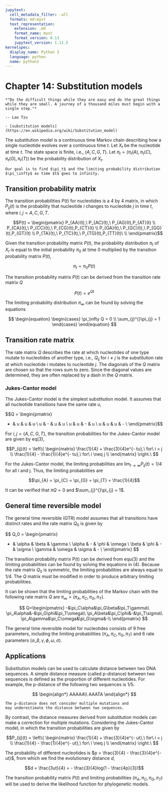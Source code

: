 ```yaml
---
jupytext:
  cell_metadata_filter: -all
  formats: md:myst
  text_representation:
    extension: .md
    format_name: myst
    format_version: 0.13
    jupytext_version: 1.11.5
kernelspec:
  display_name: Python 3
  language: python
  name: python3
---
```


# Chapter 14: Substitution models

```{epigraph}
*"Do the difficult things while they are easy and do the great things while they are small. A journey of a thousand miles must begin with a single step."*

-- Lao Tzu
```

```{seealso}
- [substitution models](https://en.wikipedia.org/wiki/Substitution_model)
```
The substitution model is a continuous time Markov chain describing how a single nucleotide evolves over a continuous time $t$. Let $X_t$ be the nucleotide at time $t$. The state space is finite, i.e., $(A,C,G,T)$. Let $\pi_t = \left(\pi_t(A),\pi_t(C),\pi_t(G),\pi_t(T)\right)$ be the probability distribution of $X_t$. 

```{admonition} Goal
Our goal is to find $\pi_t$ and the limiting probability distribution $\pi_\infty$ as time $t$ goes to infinity.
```

## Transition probability matrix
The transition probabilities $P(t)$ for nucleotides is a 4
by 4 matrix, in which $P_{ij}(t)$ is the probability that nucleotide $i$
changes to nucleotide $j$ in time $t$, where $i,j=A,C,G,T$.

$$P(t) = \begin{pmatrix}
P_{AA}(t),\ P_{AC}(t),\ P_{AG}(t),P_{AT}(t) \\
P_{CA}(t),\ P_{CC}(t),\ P_{CG}(t),P_{CT}(t) \\
P_{GA}(t),\ P_{GC}(t),\ P_{GG}(t),P_{GT}(t) \\
P_{TA}(t),\ P_{TC}(t),\ P_{TG}(t),P_{TT}(t)\  \\
\end{pmatrix}$$

Given the transition probability matrix $P(t)$, the probability distribution $\pi_t$ of
$X_{t}$ is equal to the initial probability $\pi_0$ at time 0 multiplied by the transition probability matrix $P(t)$,

$$
\pi_t = \pi_0P(t)
$$ 

The transition probability matrix $P(t)$ can be derived from the
transition rate matrix $Q$

$$P(t) = e^{Qt}$$

The limiting probability distribution $\pi_\infty$ can be found by solving the equations

$$
\begin{equation} 
\begin{cases}
\pi_\infty Q = 0 \\ 
\sum_{j}^{}\pi_{j} = 1
\end{cases}
\end{equation}
$$

## Transition rate matrix

The rate matrix $Q$ describes
the rate at which nucleotides of one type mutate to nucleotides of
another type, i.e., $Q_{ij}$ for $i \neq j$ is the substitution rate at which
nucleotide $i$ mutates to nucleotide $j$. The diagonals of the $Q$ matrix are
chosen so that the rows sum to zero. Since the diagonal values are determined, they are often replaced by a dash in the $Q$ matrix.

### Jukes-Cantor model
The Jukes-Cantor model is the simplest substitution model. It assumes that all nucleotide
transitions have the same rate $u$, 

$$Q = \begin{pmatrix}
- & u & u & u \\
u & - & u & u \\
u & u & - & u \\
u & u & u & - \\
\end{pmatrix}$$

For $i,j = \{ A,C,G,T\}$, the transition probabilities for the Jukes-Cantor model are given by eq(3), 

$$P_{ij}(t) = \left\{ \begin{matrix}
\frac{1}{4} + \frac{3}{4}e^{- tu},\ for\ i = j \\
\frac{1}{4} - \frac{1}{4}e^{- tu},\ for\ i \neq j \\
\end{matrix} \right.\ $$

For the Jukes-Cantor model, the limiting probabilities are
$\lim_{t \rightarrow \infty}{P_{ij}(t)} = 1/4$ for all i and j. 
Thus, the limiting probabilities are

$$\pi_{A} = \pi_{C} = \pi_{G} = \pi_{T} = \frac{1}{4}$$

It can be verified that $\pi Q = 0$ and $\sum_{j}^{}\pi_{j} = 1$.


## General time reversible model
The general time reversible (GTR) model assumes that all transitions have distinct rates and the rate matrix $Q_0$ is given by

$$
Q_0 = \begin{pmatrix}
 - & \alpha & \beta & \gamma \\
\alpha & - & \phi & \omega \\
\beta & \phi &  - & \sigma \\
\gamma & \omega & \sigma & - \\
\end{pmatrix}
$$

The transition probability matrix P(t) can be derived from equ(3) and the limiting probabilities can be found by solving the equations in (4). Because the rate matrix $Q_0$ is symmetric, the limiting probabilities are always equal to $1/4$. The $Q$ matrix must be modified in order to produce arbitrary limiting probabilities.

It can be shown that the limiting probabilities of the Markov chain with
the following rate matrix $Q$ are $\pi_\infty=\left(\pi_A,\pi_C,\pi_G,\pi_T\right)$.

$$
Q=\begin{pmatrix}
-&\pi_C\alpha&\pi_G\beta&\pi_T\gamma\\
\pi_A\alpha&-&\pi_G\phi&\pi_T\omega\\
\pi_A\beta&\pi_C\phi&-&\pi_T\sigma\\
\pi_A\gamma&\pi_C\omega&\pi_G\sigma&-\\
\end{pmatrix}
$$

The general time reversible model for nucleotides consists of 9 free
parameters, including the limiting probabilities
$(\pi_{A},\pi_{C},\pi_{G},\pi_{T})$ and 6 rate parameters
$(\alpha,\beta,\gamma,\phi,\omega,\sigma)$. 

## Applications

Substitution models can be used to calculate distance between two DNA
sequences. A simple distance measure (called p-distance) between two sequences is defined as
the proportion of different nucleotides. For example, the p-distance of
the following two sequences is 1/5.

$$
\begin{align*}
AAAAA\\
AAATA
\end{align*}
$$

```{caution}
The p-distance does not consider multiple mutations and
may underestimate the distance between two sequences.
```

By contrast, the distance measures derived from substitution models can
make a correction for multiple mutations. Considering the Jukes-Cantor
model, in which the transition probabilities are given by

$$P_{ij}(t) = \left\{ \begin{matrix}
\frac{1}{4} + \frac{3}{4}e^{- ut},\ for\ i = j \\
\frac{1}{4} - \frac{1}{4}e^{- ut},\ for\ i \neq j \\
\end{matrix} \right.\ $$

The probability of different nucleotides is
$p = \frac{3}{4} - \frac{3}{4}e^{- ut}$, from which we find the 
evolutionary distance $d$,


$$d = \frac{3ut}{4} = - \frac{3}{4}log(1 - \frac{4p}{3})$$

The transition probability matrix $P(t)$ and limiting probabilities
$(\pi_{A},\pi_{C},\pi_{G},\pi_{T})$ will be used to derive the
likelihood function for phylogenetic models.